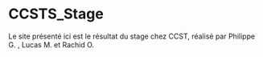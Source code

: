 # CCSTS_Stage

Le site présenté ici est le résultat du stage chez CCST, réalisé par Philippe G. , Lucas M. et Rachid O.
